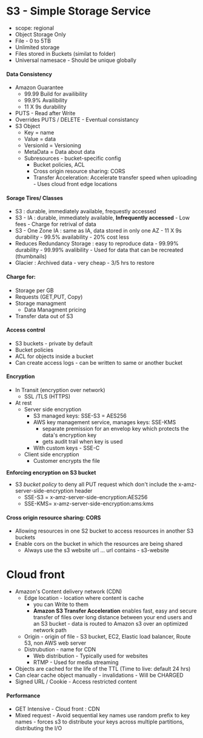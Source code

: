 # S3 - Simple Storage Service
- scope: regional
- Object Storage Only
- File - 0 to 5TB
- Unlimited storage
- Files stored in Buckets (similat to folder)
- Universal namesace - Should be unique globally

#### Data Consistency
- Amazon Guarantee
	- 99.99 Build for availibility
	- 99.9% Availibility
	- 11 X 9s durability
- PUTS - Read after Write
- Overrides PUTS  / DELETE - Eventual consistancy
- S3 Object
	- Key = name
	- Value = data
	- VersionId = Versioning
	- MetaData = Data about data
	- Subresources - bucket-specific config
		- Bucket policies, ACL
		- Cross origin resource sharing: CORS
		- Transfer Acceleration: Accelerate transfer speed when uploading - Uses cloud front edge locations
	
#### Sorage Tires/ Classes
- S3 : durable, immediately available, frequestly accessed
- S3 - IA : durable, immediately available, **Infrequently accessed**
		- Low fees
		- Charge for retrival of data
- S3 - One Zone IA : same as IA, data stored in only one AZ
		- 11 X 9s durability
		- 99.5% availability
		- 20% cost less
- Reduces Redundancy Storage : easy to reproduce data
		- 99.99% durability
		- 99.99% avalibility
		- Used for data that can be recreated (thumbnails)
- Glacier : Archived data
		- very cheap
		- 3/5 hrs to restore

#### Charge for:
- Storage per GB
- Requests (GET,PUT, Copy)
- Storage managment
	- Data Managment pricing
- Transfer data out of S3

#### Access control
- S3 buckets - private by default
- Bucket policies
- ACL for objects inside a bucket
- Can create access logs - can be written to same or another bucket

#### Encryption
- In Transit (encryption over network)
	- SSL /TLS (HTTPS)
- At rest
	- Server side encryption
		- S3 managed keys: SSE-S3 = AES256
		- AWS key management service, manages keys: SSE-KMS
			- separate premission for an envelop key which protects the data's encryption key
			- gets audit trail when key is used
		- With custom keys - SSE-C	
	- Client side encryption
	 	- Customer encrypts the file

**Enforcing encryption on S3 bucket**

- S3 *bucket policy* to deny all PUT request which don't include the x-amz-server-side-encryption header 
	- SSE-S3 = x-amz-server-side-encryption:AES256
	- SSE-KMS= x-amz-server-side-encryption:ams:kms

#### Cross origin resource sharing: CORS
- Allowing resources in one S2 bucket to access resources in another S3 buckets
- Enable cors on the bucket in which the resources are being shared
	- Always use the s3 website url 
		... url contains - s3-website

# Cloud front
- Amazon's Content delivery network (CDN)	
	- Edge location - location where content is cache
		- you can Write to them
		- **Amazon S3 Transfer Acceleration** enables fast, easy and secure transfer of files over long distance between your end users and an S3 bucket - data is routed to Amazon s3 over an optimized network path
	- Origin - origin of file - S3 bucket, EC2, Elastic load balancer, Route 53, non AWS web server
	- Distrubution - name for CDN
		- Web distribution - Typically used for websites
		- RTMP - Used for media streaming
- Objects are cached for the life of the TTL (Time to live: default 24 hrs)
- Can clear cache object manually - invalidations - Will be CHARGED
- Signed URL / Cookie - Access restricted content	

#### Performance
- GET Intensive - Cloud front : CDN
- Mixed request - Avoid sequential key names use random prefix to key names - forces s3 to distribute your keys across multiple partitions, distributing the I/O 
